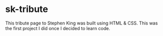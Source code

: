 # sk-tribute
This tribute page to Stephen King was built using HTML &amp; CSS. This was the first project I did once I decided to learn code. 
